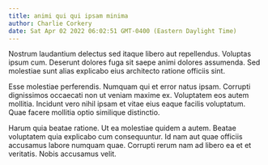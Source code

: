 ```yaml
---
title: animi qui qui ipsam minima
author: Charlie Corkery
date: Sat Apr 02 2022 06:02:51 GMT-0400 (Eastern Daylight Time)
---
```

Nostrum laudantium delectus sed itaque libero aut repellendus. Voluptas ipsum cum. Deserunt dolores fuga sit saepe animi dolores assumenda. Sed molestiae sunt alias explicabo eius architecto ratione officiis sint.

 Esse molestiae perferendis. Numquam qui et error natus ipsam. Corrupti dignissimos occaecati non ut veniam maxime ex. Voluptatem eos autem mollitia. Incidunt vero nihil ipsam et vitae eius eaque facilis voluptatum. Quae facere mollitia optio similique distinctio.

 Harum quia beatae ratione. Ut ea molestiae quidem a autem. Beatae voluptatem quia explicabo cum consequuntur. Id nam aut quae officiis accusamus labore numquam quae. Corrupti rerum nam ad libero ea et et veritatis. Nobis accusamus velit.